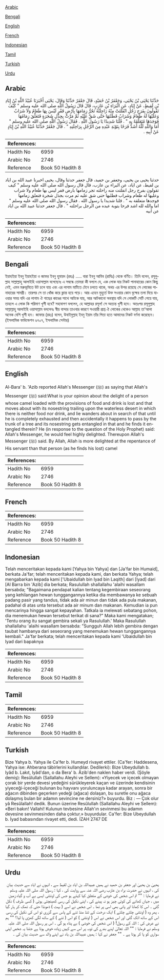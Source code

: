 [Arabic](#arabic)

[Bengali](#bengali)

[English](#english)

[French](#french)

[Indonesian](#indonesian)

[Tamil](#tamil)

[Turkish](#turkish)

[Urdu](#urdu)

## Arabic


<div dir="rtl" lang="ar" style={{fontSize:'larger',backgroundColor:'#f8f9fa',padding:20}}>
حَدَّثَنَا يَحْيَى بْنُ يَحْيَى، وَجَعْفَرُ بْنُ حُمَيْدٍ، قَالَ جَعْفَرٌ حَدَّثَنَا وَقَالَ، يَحْيَى أَخْبَرَنَا عُبَيْدُ اللَّهِ بْنُ إِيَادِ بْنِ لَقِيطٍ، عَنْ إِيَادٍ، عَنِ الْبَرَاءِ بْنِ عَازِبٍ، قَالَ قَالَ رَسُولُ اللَّهِ صلى الله عليه وسلم ‏"‏ كَيْفَ تَقُولُونَ بِفَرَحِ رَجُلٍ انْفَلَتَتْ مِنْهُ رَاحِلَتُهُ تَجُرُّ زِمَامَهَا بِأَرْضٍ قَفْرٍ لَيْسَ بِهَا طَعَامٌ وَلاَ شَرَابٌ وَعَلَيْهَا لَهُ طَعَامٌ وَشَرَابٌ فَطَلَبَهَا حَتَّى شَقَّ عَلَيْهِ ثُمَّ مَرَّتْ بِجِذْلِ شَجَرَةٍ فَتَعَلَّقَ زِمَامُهَا فَوَجَدَهَا مُتَعَلِّقَةً بِهِ ‏"‏ ‏.‏ قُلْنَا شَدِيدًا يَا رَسُولَ اللَّهِ ‏.‏ فَقَالَ رَسُولُ اللَّهِ صلى الله عليه وسلم ‏"‏ أَمَا وَاللَّهِ لَلَّهُ أَشَدُّ فَرَحًا بِتَوْبَةِ عَبْدِهِ مِنَ الرَّجُلِ بِرَاحِلَتِهِ ‏"‏ ‏.‏ قَالَ جَعْفَرٌ حَدَّثَنَا عُبَيْدُ اللَّهِ بْنُ إِيَادٍ عَنْ أَبِيهِ ‏.‏
</div>
<div style={{backgroundColor:'#f8f9fa',padding:20, marginBottom: 10}}><table> <thead> <tr> <th>References:</th> <th></th> </tr> </thead> <tbody><tr><td>Hadith No</td><td>6959</td></tr><tr><td>Arabic No</td><td>2746</td></tr><tr><td>Reference</td><td>Book 50 Hadith 8</td></tr></tbody></table></div>


<div dir="rtl" lang="ar" style={{fontSize:'larger',backgroundColor:'#f8f9fa',padding:20}}>
حدثنا يحيى بن يحيى، وجعفر بن حميد، قال جعفر حدثنا وقال، يحيى اخبرنا عبيد الله بن اياد بن لقيط، عن اياد، عن البراء بن عازب، قال قال رسول الله صلى الله عليه وسلم " كيف تقولون بفرح رجل انفلتت منه راحلته تجر زمامها بارض قفر ليس بها طعام ولا شراب وعليها له طعام وشراب فطلبها حتى شق عليه ثم مرت بجذل شجرة فتعلق زمامها فوجدها متعلقة به " . قلنا شديدا يا رسول الله . فقال رسول الله صلى الله عليه وسلم " اما والله لله اشد فرحا بتوبة عبده من الرجل براحلته " . قال جعفر حدثنا عبيد الله بن اياد عن ابيه
</div>
<div style={{backgroundColor:'#f8f9fa',padding:20, marginBottom: 10}}><table> <thead> <tr> <th>References:</th> <th></th> </tr> </thead> <tbody><tr><td>Hadith No</td><td>6959</td></tr><tr><td>Arabic No</td><td>2746</td></tr><tr><td>Reference</td><td>Book 50 Hadith 8</td></tr></tbody></table></div>

## Bengali


<div dir="ltr" lang="bn" style={{fontSize:'larger',backgroundColor:'#f8f9fa',padding:20}}>
ইয়াহইয়া ইবনু ইয়াহইয়া ও জাফর ইবনু হুমায়দ (রহঃ) ..... বারা ইবনু আযিব (রাযিঃ) থেকে বর্ণিত। তিনি বলেন, রসূলুল্লাহ সাল্লাল্লাহু আলাইহি ওয়াসাল্লাম বলেছেনঃ এ সম্বন্ধে তোমরা কী বললে যে, এক লোক যার নিকট পানাহারের কোন কিছু নেই, এমন মরুভূমিতে উট চলে যায় এবং এর লাগাম মাটিতে টেনে চলতে থাকে, অথচ এর উপর রয়েছে সে লোকের পানাহারের সামগ্রী। তারপর সে তা খোঁজ করে ক্লান্ত হয়ে পড়ে। আর এহেন মুহুর্তে উক্ত সওয়ার কোন বৃক্ষের তলা দিয়ে যাওয়ার সময় যদি এর লাগাম ঐ গাছের কাণ্ডের সাথে আটকে যায়, আর আটকানো অবস্থায় যদি সে লোকটি সেটি পেয়ে যায়, তাহলে এ লোক কি পরিমাণ খুশী হবে? সহাবাগণ বললেন, হে আল্লাহর রসূল! সে অত্যন্ত খুশী হবে। অতঃপর রসূলুল্লাহ সাল্লাল্লাহু আলাইহি ওয়াসাল্লাম বললেনঃ স্বীয় বান্দার তাওবার কারণে সওয়ারী প্রাপ্ত ঐ লোকের থেকেও আল্লাহ তা’আলা অনেক বেশি খুশী হন। জাফার (রহঃ) বলেন, উবাইদুল্লাহ ইবনু ইয়াদ তাঁর পিতা হতে আমাদের নিকট বর্ণনা করেছেন। (ইসলামিক ফাউন্ডেশন ৬৭০৭, ইসলামিক সেন্টার)
</div>
<div style={{backgroundColor:'#f8f9fa',padding:20, marginBottom: 10}}><table> <thead> <tr> <th>References:</th> <th></th> </tr> </thead> <tbody><tr><td>Hadith No</td><td>6959</td></tr><tr><td>Arabic No</td><td>2746</td></tr><tr><td>Reference</td><td>Book 50 Hadith 8</td></tr></tbody></table></div>

## English


<div dir="ltr" lang="en" style={{fontSize:'larger',backgroundColor:'#f8f9fa',padding:20}}>
Al-Bara' b. 'Azib reported Allah's Messenger (ﷺ) as saying that Allah's Messenger (ﷺ) said:What is your opinion about the delight of a person whose camel loaded with the provisions of food and drink is lost and that moves about with its nosestring trailing upon the waterless desert in which there is neither food nor drink, and lie wanders about in search of that until he is completely exhausted and then accidentally it happens to pass by the trunk of a tree and its nosestring gets entangled in that and he finds it entangled therein? He (in response to the question of the Holy Prophet) said: Allah's Messenger, he would feel highly delighted. Thereupon Allah's Messenger (ﷺ) said. By Allah, Allah is more delighted at the repentance of His servant than that person (as he finds his lost) camel
</div>
<div style={{backgroundColor:'#f8f9fa',padding:20, marginBottom: 10}}><table> <thead> <tr> <th>References:</th> <th></th> </tr> </thead> <tbody><tr><td>Hadith No</td><td>6959</td></tr><tr><td>Arabic No</td><td>2746</td></tr><tr><td>Reference</td><td>Book 50 Hadith 8</td></tr></tbody></table></div>

## French


<div dir="ltr" lang="fr" style={{fontSize:'larger',backgroundColor:'#f8f9fa',padding:20}}>

</div>
<div style={{backgroundColor:'#f8f9fa',padding:20, marginBottom: 10}}><table> <thead> <tr> <th>References:</th> <th></th> </tr> </thead> <tbody><tr><td>Hadith No</td><td>6959</td></tr><tr><td>Arabic No</td><td>2746</td></tr><tr><td>Reference</td><td>Book 50 Hadith 8</td></tr></tbody></table></div>

## Indonesian


<div dir="ltr" lang="id" style={{fontSize:'larger',backgroundColor:'#f8f9fa',padding:20}}>
Telah menceritakan kepada kami [Yahya bin Yahya] dan [Ja'far bin Humaid], berkata Ja'far; telah menceritakan kepada kami, dan berkata Yahya; telah mengabarkan kepada kami ['Ubaidullah bin Iyad bin Laqith] dari [Iyad] dari [Al Barra bin 'Azib] dia berkata; Rasulullah shallallahu 'alaihi wasallam bersabda; "Bagaimana pendapat kalian tentang kegembiraan seseorang yang kehilangan hewan tunggangannya ketika dia membawanya ke sebuah padang pasir yang tandus, tidak ada air minun dan tidak ada pula makanan, padahal di atas unta tersebut ada air minum dan makanan. Kemudian ia pun mencarinya hingga sangat kepayahan. Tatkala ia melewati sebatang pohon, dia menemukan hewan tersebut terikat di sana?" Maka kami mengatakan; 'Tentu orang itu sangat gembira sekali ya Rasulullah.' Maka Rasulullah shallallahu 'alaihi wasallam bersabda: "Sungguh Allah lebih gembira dengan taubat hambanya dari seseorang yang menemukan hewan tunggangannya kembali." Ja'far berkata; telah menceritakan kepada kami 'Ubaidullah bin Iyad dari bapaknya
</div>
<div style={{backgroundColor:'#f8f9fa',padding:20, marginBottom: 10}}><table> <thead> <tr> <th>References:</th> <th></th> </tr> </thead> <tbody><tr><td>Hadith No</td><td>6959</td></tr><tr><td>Arabic No</td><td>2746</td></tr><tr><td>Reference</td><td>Book 50 Hadith 8</td></tr></tbody></table></div>

## Tamil


<div dir="ltr" lang="ta" style={{fontSize:'larger',backgroundColor:'#f8f9fa',padding:20}}>

</div>
<div style={{backgroundColor:'#f8f9fa',padding:20, marginBottom: 10}}><table> <thead> <tr> <th>References:</th> <th></th> </tr> </thead> <tbody><tr><td>Hadith No</td><td>6959</td></tr><tr><td>Arabic No</td><td>2746</td></tr><tr><td>Reference</td><td>Book 50 Hadith 8</td></tr></tbody></table></div>

## Turkish


<div dir="ltr" lang="tr" style={{fontSize:'larger',backgroundColor:'#f8f9fa',padding:20}}>
Bize Yahya b. Yahya ile Ca'fer b. Humeyd rivayet ettiler. (Ca'fer: Haddesena, Yahya ise: Ahberana tâbirlerini kullandılar. Dedilerki): Bize Ubeydullah b. Iyâd b. Lakıt, Iyâd'dan, o da Bera' b. Âzib'den naklen haber verdi. (Şöyle demiş): Resûlullah (Sallallahu Aleyhi ve Sellem): «Yiyecek ve içecek olmayan çorak bir yerde devesi yedeğini sürükleyerek kaçan ve üzerinde kendisinin yiyeceği-içeceği bulunan bu hayvanı yoruluncaya kadar arayan, sonra bir ağacın dibinden geçerken yedeği (ağaca) dolaşan, bu suretle onu ağaca dolaşmış bulan bir adamın sevincine ne dersiniz?» buyurdu. Biz : — Çok olur yâ Resûlallah! dedik. Bunun üzerine Resûlullah (Sallallahu Aleyhi ve Sellem): «Beri bakın! Vallahi! Kulunun tevbesine Allah'ın sevinmesi bu adamın devesine sevinmesinden daha çoktur.» buyurdular. Ca'fer: Bize Ubeydullah b. İyad babasından rivayet etti, dedi. İZAH 2747 DE
</div>
<div style={{backgroundColor:'#f8f9fa',padding:20, marginBottom: 10}}><table> <thead> <tr> <th>References:</th> <th></th> </tr> </thead> <tbody><tr><td>Hadith No</td><td>6959</td></tr><tr><td>Arabic No</td><td>2746</td></tr><tr><td>Reference</td><td>Book 50 Hadith 8</td></tr></tbody></table></div>

## Urdu


<div dir="rtl" lang="ur" style={{fontSize:'larger',backgroundColor:'#f8f9fa',padding:20}}>
یحییٰ بن یحییٰ اور جعفر بن حمید نے ہمیں عبیداللہ بن ایاد بن لقیط سے ، انہوں نے ایاد سے حدیث بیان کی ، انہوں نے حضرت براء بن عازب رضی اللہ عنہ سے روایت کی ، کہا : رسول اللہ صلی اللہ علیہ وسلم نے فرمایا : "" تم اس شخص کی خوشی کے متعلق کیا کہتے ہو جس کی اونٹنی ایسی بے آب و گیاہ زمین میں ، جہاں کھانے کی کوئی چیز ہو نہ پینے کی ، اپنی نکیل کی رسی کھینچتی ہوئی ( کسی طرف ) نکل گئی ۔ اس کا کھانا اور پانی بھی اسی پر تھا ۔ اس شخص نے اسے ( بہت ) ڈھونڈا حتی کہ تھک کر ہار گیا ، پھر وہ ( اونٹنی چلتے چلتے ) ایک درخت کے ٹنڈ منڈ تنے کے پاس سے گزری تو اس کی نکیل کی رسی اس کے ساتھ اٹک گئی اور اس شخص نے اس ( اونٹنی ) کو اس ( تنے ) کے ساتھ لگی کھڑی پا لیا؟ "" ہم نے عرض کی : اللہ کے رسول! ( اس شخص کی خوشی ) بے پناہ ہو گی ۔ اس پر رسول اللہ صلی اللہ علیہ وسلم نے فرمایا : "" اللہ تعالیٰ اپنے بندے کی توبہ پر اس سے کہیں زیادہ خوش ہوتا ہے جتنا یہ شخص اپنی سواری کو پا کر ہوتا ہے ۔ "" جعفر نے کہا : ہمیں عبیداللہ بن یاد نے اپنے والد سے حدیث بیان کی ۔
</div>
<div style={{backgroundColor:'#f8f9fa',padding:20, marginBottom: 10}}><table> <thead> <tr> <th>References:</th> <th></th> </tr> </thead> <tbody><tr><td>Hadith No</td><td>6959</td></tr><tr><td>Arabic No</td><td>2746</td></tr><tr><td>Reference</td><td>Book 50 Hadith 8</td></tr></tbody></table></div>